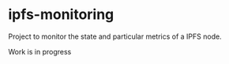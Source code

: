 # ipfs-monitoring
Project to monitor the state and particular metrics of a IPFS node. 

Work is in progress
